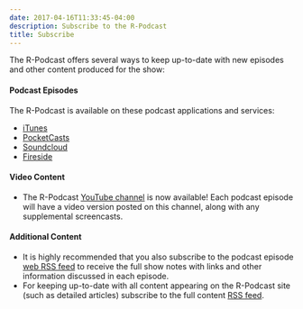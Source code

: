 ```yaml
---
date: 2017-04-16T11:33:45-04:00
description: Subscribe to the R-Podcast
title: Subscribe
---
```


The R-Podcast offers several ways to keep up-to-date with new episodes and other content produced for the show:

#### Podcast Episodes

The R-Podcast is available on these podcast applications and services:

* [iTunes](https://itunes.apple.com/us/podcast/the-r-podcast/id1140581792)
* [PocketCasts](http://pcasts.in/feed/feeds.soundcloud.com/users/soundcloud:users:203144248/sounds.rss)
* [Soundcloud](http://feeds.soundcloud.com/users/soundcloud:users:203144248/sounds.rss)
* [Fireside](https://r-podcast.fireside.fm/rss)

#### Video Content

* The R-Podcast [YouTube channel](https://www.youtube.com/user/TheRPodcast) is now available!  Each podcast episode will have a video version posted on this channel, along with any supplemental screencasts.

#### Additional Content

* It is highly recommended that you also subscribe to the podcast episode [web RSS feed](/episode/index.xml) to receive the full show notes with links and other information discussed in each episode.
* For keeping up-to-date with all content appearing on the R-Podcast site (such as detailed articles) subscribe to the full content [RSS feed](index.xml).
